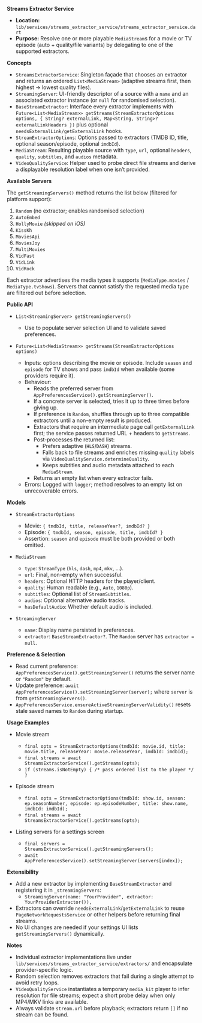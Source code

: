 **Streams Extractor Service**

- **Location:** `lib/services/streams_extractor_service/streams_extractor_service.dart`
- **Purpose:** Resolve one or more playable `MediaStream`s for a movie or TV episode (auto + quality/file variants) by delegating to one of the supported extractors.

**Concepts**

- `StreamsExtractorService`: Singleton façade that chooses an extractor and returns an ordered `List<MediaStream>` (adaptive streams first, then highest → lowest quality files).
- `StreamingServer`: UI-friendly descriptor of a source with a `name` and an associated extractor instance (or `null` for randomised selection).
- `BaseStreamExtractor`: Interface every extractor implements with `Future<List<MediaStream>> getStreams(StreamExtractorOptions options, { String? externalLink, Map<String, String>? externalLinkHeaders })` plus optional `needsExternalLink/getExternalLink` hooks.
- `StreamExtractorOptions`: Options passed to extractors (TMDB ID, title, optional season/episode, optional `imdbId`).
- `MediaStream`: Resulting playable source with `type`, `url`, optional `headers`, `quality`, `subtitles`, and `audios` metadata.
- `VideoQualityService`: Helper used to probe direct file streams and derive a displayable resolution label when one isn’t provided.

**Available Servers**

The `getStreamingServers()` method returns the list below (filtered for platform support):

1. `Random` (no extractor; enables randomised selection)
2. `AutoEmbed`
3. `HollyMovie` *(skipped on iOS)*
4. `KissKh`
5. `MoviesApi`
6. `MoviesJoy`
7. `MultiMovies`
8. `VidFast`
9. `VidLink`
10. `VidRock`

Each extractor advertises the media types it supports (`MediaType.movies` / `MediaType.tvShows`). Servers that cannot satisfy the requested media type are filtered out before selection.

**Public API**

- `List<StreamingServer> getStreamingServers()`
  - Use to populate server selection UI and to validate saved preferences.

- `Future<List<MediaStream>> getStreams(StreamExtractorOptions options)`
  - Inputs: options describing the movie or episode. Include `season` and `episode` for TV shows and pass `imdbId` when available (some providers require it).
  - Behaviour:
    - Reads the preferred server from `AppPreferencesService().getStreamingServer()`.
    - If a concrete server is selected, tries it up to three times before giving up.
    - If preference is `Random`, shuffles through up to three compatible extractors until a non-empty result is produced.
    - Extractors that require an intermediate page call `getExternalLink` first; the service passes returned URL + headers to `getStreams`.
    - Post-processes the returned list:
      - Prefers adaptive (`HLS`/`DASH`) streams.
      - Falls back to file streams and enriches missing `quality` labels via `VideoQualityService.determineQuality`.
      - Keeps subtitles and audio metadata attached to each `MediaStream`.
    - Returns an empty list when every extractor fails.
  - Errors: Logged with `logger`; method resolves to an empty list on unrecoverable errors.

**Models**

- `StreamExtractorOptions`
  - Movie: `{ tmdbId, title, releaseYear?, imdbId? }`
  - Episode: `{ tmdbId, season, episode, title, imdbId? }`
  - Assertion: `season` and `episode` must be both provided or both omitted.

- `MediaStream`
  - `type`: `StreamType` (`hls`, `dash`, `mp4`, `mkv`, ...).
  - `url`: Final, non-empty when successful.
  - `headers`: Optional HTTP headers for the player/client.
  - `quality`: Human readable (e.g., `Auto`, `1080p`).
  - `subtitles`: Optional list of `StreamSubtitles`.
  - `audios`: Optional alternative audio tracks.
  - `hasDefaultAudio`: Whether default audio is included.

- `StreamingServer`
  - `name`: Display name persisted in preferences.
  - `extractor`: `BaseStreamExtractor?`. The `Random` server has `extractor = null`.

**Preference & Selection**

- Read current preference: `AppPreferencesService().getStreamingServer()` returns the server name or `"Random"` by default.
- Update preference: `await AppPreferencesService().setStreamingServer(server);` where `server` is from `getStreamingServers()`.
- `AppPreferencesService.ensureActiveStreamingServerValidity()` resets stale saved names to `Random` during startup.

**Usage Examples**

- Movie stream
  - `final opts = StreamExtractorOptions(tmdbId: movie.id, title: movie.title, releaseYear: movie.releaseYear, imdbId: imdbId);`
  - `final streams = await StreamsExtractorService().getStreams(opts);`
  - `if (streams.isNotEmpty) { /* pass ordered list to the player */ }`

- Episode stream
  - `final opts = StreamExtractorOptions(tmdbId: show.id, season: ep.seasonNumber, episode: ep.episodeNumber, title: show.name, imdbId: imdbId);`
  - `final streams = await StreamsExtractorService().getStreams(opts);`

- Listing servers for a settings screen
  - `final servers = StreamsExtractorService().getStreamingServers();`
  - `await AppPreferencesService().setStreamingServer(servers[index]);`

**Extensibility**

- Add a new extractor by implementing `BaseStreamExtractor` and registering it in `_streamingServers`:
  - `StreamingServer(name: "YourProvider", extractor: YourProviderExtractor()),`
- Extractors can override `needsExternalLink`/`getExternalLink` to reuse `PageNetworkRequestsService` or other helpers before returning final streams.
- No UI changes are needed if your settings UI lists `getStreamingServers()` dynamically.

**Notes**

- Individual extractor implementations live under `lib/services/streams_extractor_service/extractors/` and encapsulate provider-specific logic.
- Random selection removes extractors that fail during a single attempt to avoid retry loops.
- `VideoQualityService` instantiates a temporary `media_kit` player to infer resolution for file streams; expect a short probe delay when only MP4/MKV links are available.
- Always validate `stream.url` before playback; extractors return `[]` if no stream can be found.
